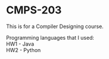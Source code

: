 # CMPS-203
This is for a Compiler Designing course.


Programming languages that I used: <br>
HW1 - Java <br>
HW2 - Python <br>

